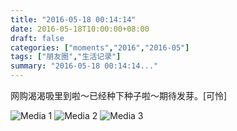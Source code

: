 ```yaml
---
title: "2016-05-18 00:14:14"
date: 2016-05-18T10:00:00+08:00
draft: false
categories: ["moments","2016","2016-05"]
tags: ["朋友圈","生活记录"]
summary: "2016-05-18 00:14:14..."
---
```


网购渴渴吸里到啦～已经种下种子啦～期待发芽。[可怜]

![Media 1](/Moments/photos/2016-05-18/201605180014140.jpg)
![Media 2](/Moments/photos/2016-05-18/201605180014141.jpg)
![Media 3](/Moments/photos/2016-05-18/201605180014142.jpg)

